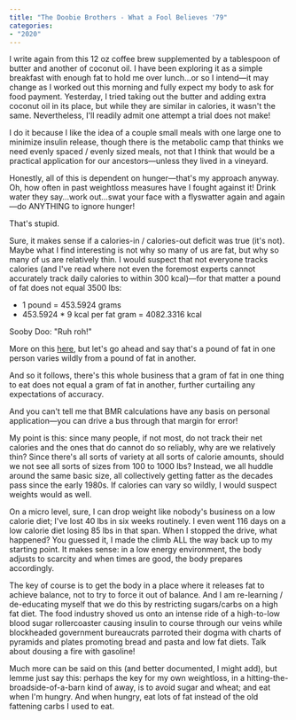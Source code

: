 ```yaml
---
title: "The Doobie Brothers - What a Fool Believes '79"
categories:
- "2020"
---
```

I write again from this 12 oz coffee brew supplemented by a tablespoon of butter and another of coconut oil. I have been exploring it as a simple breakfast with enough fat to hold me over lunch...or so I intend—it may change as I worked out this morning and fully expect my body to ask for food payment. Yesterday, I tried taking out the butter and adding extra coconut oil in its place, but while they are similar in calories, it wasn't the same. Nevertheless, I'll readily admit one attempt a trial does not make!

I do it because I like the idea of a couple small meals with one large one to minimize insulin release, though there is the metabolic camp that thinks we need evenly spaced / evenly sized meals, not that I think that would be a practical application for our ancestors—unless they lived in a vineyard.

Honestly, all of this is dependent on hunger—that's my approach anyway. Oh, how often in past weightloss measures have I fought against it! Drink water they say...work out...swat your face with a flyswatter again and again—do ANYTHING to ignore hunger!

That's stupid.

Sure, it makes sense if a calories-in / calories-out deficit was true (it's not). Maybe what I find interesting is not why so many of us are fat, but why so many of us are relatively thin. I would suspect that not everyone tracks calories (and I've read where not even the foremost experts cannot accurately track daily calories to within 300 kcal)—for that matter a pound of fat does not equal 3500 lbs:

  * 1 pound = 453.5924 grams
  * 453.5924 * 9 kcal per fat gram = 4082.3316 kcal

Sooby Doo: "Ruh roh!"

More on this [here](https://www.healthline.com/nutrition/calories-in-a-pound-of-fat), but let's go ahead and say that's a pound of fat in one person varies wildly from a pound of fat in another.

And so it follows, there's this whole business that a gram of fat in one thing to eat does not equal a gram of fat in another, further curtailing any expectations of accuracy.

And you can't tell me that BMR calculations have any basis on personal application—you can drive a bus through that margin for error!

My point is this: since many people, if not most, do not track their net calories and the ones that do cannot do so reliably, why are we relatively thin? Since there's all sorts of variety at all sorts of calorie amounts, should we not see all sorts of sizes from 100 to 1000 lbs? Instead, we all huddle around the same basic size, all collectively getting fatter as the decades pass since the early 1980s. If calories can vary so wildly, I would suspect weights would as well.

On a micro level, sure, I can drop weight like nobody's business on a low calorie diet; I've lost 40 lbs in six weeks routinely. I even went 116 days on a low calorie diet losing 85 lbs in that span. When I stopped the drive, what happened? You guessed it, I made the climb ALL the way back up to my starting point. It makes sense: in a low energy environment, the body adjusts to scarcity and when times are good, the body prepares accordingly.

The key of course is to get the body in a place where it releases fat to achieve balance, not to try to force it out of balance. And I am re-learning / de-educating myself that we do this by restricting sugars/carbs on a high fat diet. The food industry shoved us onto an intense ride of a high-to-low blood sugar rollercoaster causing insulin to course through our veins while blockheaded government bureaucrats parroted their dogma with charts of pyramids and plates promoting bread and pasta and low fat diets. Talk about dousing a fire with gasoline!

Much more can be said on this (and better documented, I might add), but lemme just say this: perhaps the key for my own weightloss, in a hitting-the-broadside-of-a-barn kind of away, is to avoid sugar and wheat; and eat when I'm hungry. And when hungry, eat lots of fat instead of the old fattening carbs I used to eat.
